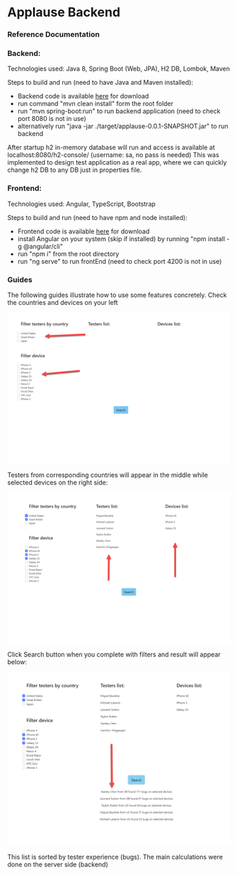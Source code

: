 # Applause Backend

### Reference Documentation

### Backend:

Technologies used: Java 8, Spring Boot (Web, JPA), H2 DB, Lombok, Maven

Steps to build and run (need to have Java and Maven installed):

* Backend code is available [here](https://github.com/sadgjl/applause-backend) for download
* run command "mvn clean install" form the root folder
* run "mvn spring-boot:run" to run backend application (need to check port 8080 is not in use)
* alternatively run "java -jar ./target/applause-0.0.1-SNAPSHOT.jar" to run backend

After startup h2 in-memory database will run and access is available at localhost:8080/h2-console/ (username: sa, no pass is needed)
This was implemented to design test application as a real app, where we can quickly change h2 DB to any DB just in properties file.


### Frontend:

Technologies used: Angular, TypeScript, Bootstrap

Steps to build and run (need to have npm and node installed):
* Frontend code is available [here](https://github.com/sadgjl/applause-frontend) for download
* install Angular on your system (skip if installed) by running "npm install -g @angular/cli"
* run "npm i" from the root directory
* run "ng serve" to run frontEnd (need to check port 4200 is not in use)


### Guides

The following guides illustrate how to use some features concretely. Check the countries and devices on your left

![](src/main/resources/static/img/Snag_bf319e.png)

Testers from corresponding countries will appear in the middle while selected devices on the right side:

![](src/main/resources/static/img/Snag_c22616.png)

Click Search button when you complete with filters and result will appear below:

![](src/main/resources/static/img/Snag_c7dff8.png)

This list is sorted by tester experience (bugs). The main calculations were done on the server side (backend)
